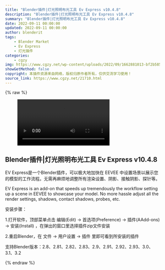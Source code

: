 ```yaml
---
title: "Blender插件|灯光照明布光工具 Ev Express v10.4.8"
description: "Blender插件|灯光照明布光工具 Ev Express v10.4.8"
summary: "Blender插件|灯光照明布光工具 Ev Express v10.4.8"
date: 2022-09-11 00:00:00
updated: 2022-09-11 00:00:00
author: blenderit
tags: 
    - Blender Market
    - Ev Express
    - 灯光插件
categories:
    - cgzy
img: https://www.cgzy.net/wp-content/uploads/2022/09/1662881013-bf2b585aaeb7a04.jpg
showGetMethod: false
copyright: 本插件资源来自网络，版权归原作者所有，仅供交流学习使用！
source_link: https://www.cgzy.net/21710.html
---
```


{% raw %}
<figure class="wp-block-video aligncenter"><video controls src="https://cloud.video.taobao.com/play/u/717183932/p/1/e/6/t/1/376399257023.mp4"></video></figure><div class="wp-block-pandastudio-title"><div class="title_style_01"><h2 id="h2-0">Blender插件|灯光照明布光工具 Ev Express v10.4.8</h2></div></div><p class="is-style-text-indent-2em">EV Express是一个Blender插件，可以极大地加快在 EEVEE 中设置场景以展示您的模型的工作流程。无需再麻烦地调整所有渲染设置、阴影、接触阴影、探针等。</p><p>EV Express is an add-on that speeds up tremendously the workflow setting up a scene in EEVEE to showcase your model. No more hassle adjust all the render settings, shadows, contact shadows, probes, etc.</p><div class="wp-block-pandastudio-title"><div class="title_style_01"><p>安装步骤：</p></div></div><p>1.打开软件，顶部菜单点击 编辑(Edit) → 首选项(Preference) → 插件(AAdd-ons) → 安装(Install) ，在弹出的窗口里选择插件zip文件安装</p><p>2.重启Blender，在 文件 → 用户设置 → 插件 里即可看到所安装的插件</p><div class="wp-block-pandastudio-tips"><div class="tip success "><p>支持Blender版本：2.8、2.81、2.82、2.83、2.9、2.91、2.92、2.93、3.0、3.1、3.2</p>
</div></div>
<div style="display: none">cgzy</div>
{% endraw %}